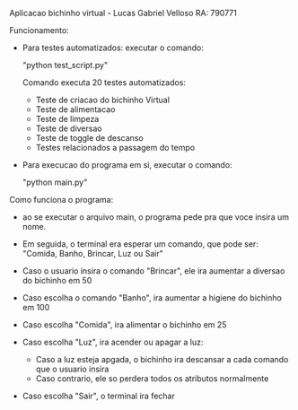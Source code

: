Aplicacao bichinho virtual - Lucas Gabriel Velloso 
RA: 790771

Funcionamento:

- Para testes automatizados: executar o comando:
    
    "python test_script.py"

    Comando executa 20 testes automatizados:
    - Teste de criacao do bichinho Virtual
    - Teste de alimentacao
    - Teste de limpeza
    - Teste de diversao
    - Teste de toggle de descanso
    - Testes relacionados a passagem do tempo

- Para execucao do programa em si, executar o comando:

    "python main.py"

Como funciona o programa:

- ao se executar o arquivo main, o programa pede pra que voce insira um nome.
- Em seguida, o terminal era esperar um comando, que pode ser: "Comida, Banho, Brincar, Luz ou Sair"
- Caso o usuario insira o comando "Brincar", ele ira aumentar a diversao do bichinho em 50
- Caso escolha o comando "Banho", ira aumentar a higiene do bichinho em 100
- Caso escolha "Comida", ira alimentar o bichinho em 25
- Caso escolha "Luz", ira acender ou apagar a luz:

    - Caso a luz esteja apgada, o bichinho ira descansar a cada comando que o usuario insira
    - Caso contrario, ele so perdera todos os atributos normalmente

- Caso escolha "Sair", o terminal ira fechar
